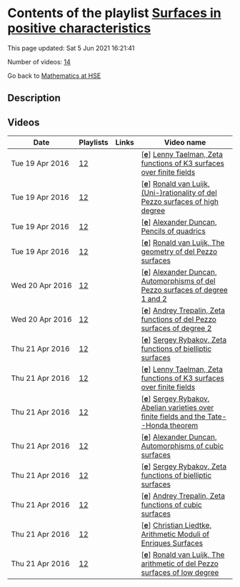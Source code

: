 # Contents of the playlist [Surfaces in positive characteristics](https://www.youtube.com/playlist?list=PLq3E5oubNNoCT2FBQNUhFcKfOkIU9kqxi)

This page updated: Sat 5 Jun 2021 16:21:41

Number of videos: [14](#videos)

Go back to [Mathematics at HSE](../README.md)

## Description



## Videos

|Date|Playlists|Links|Video name|
|---|---|---|---|
| Tue&nbsp;19&nbsp;Apr&nbsp;2016 | [12](../playlists/12 "Surfaces in positive characteristics") |  | [[**e**](https://studio.youtube.com/video/ZXk56dCd2sY/edit "Edit")] [Lenny Taelman, Zeta functions of K3 surfaces over finite fields](https://www.youtube.com/watch?v=ZXk56dCd2sY&list=PLq3E5oubNNoCT2FBQNUhFcKfOkIU9kqxi "Этот ролик обработан в Видеоредакторе YouTube (https://www.youtube.com/editor)") |
| Tue&nbsp;19&nbsp;Apr&nbsp;2016 | [12](../playlists/12 "Surfaces in positive characteristics") |  | [[**e**](https://studio.youtube.com/video/x2qPijdGLWM/edit "Edit")] [Ronald van Luijk, (Uni-)rationality of del Pezzo surfaces of high degree](https://www.youtube.com/watch?v=x2qPijdGLWM&list=PLq3E5oubNNoCT2FBQNUhFcKfOkIU9kqxi "Этот ролик обработан в Видеоредакторе YouTube (https://www.youtube.com/editor)") |
| Tue&nbsp;19&nbsp;Apr&nbsp;2016 | [12](../playlists/12 "Surfaces in positive characteristics") |  | [[**e**](https://studio.youtube.com/video/WeBvgmgX4Ag/edit "Edit")] [Alexander Duncan, Pencils of quadrics](https://www.youtube.com/watch?v=WeBvgmgX4Ag&list=PLq3E5oubNNoCT2FBQNUhFcKfOkIU9kqxi "Этот ролик обработан в Видеоредакторе YouTube (https://www.youtube.com/editor)") |
| Tue&nbsp;19&nbsp;Apr&nbsp;2016 | [12](../playlists/12 "Surfaces in positive characteristics") |  | [[**e**](https://studio.youtube.com/video/vRWP56T4ysQ/edit "Edit")] [Ronald van Luijk, The geometry of del Pezzo surfaces](https://www.youtube.com/watch?v=vRWP56T4ysQ&list=PLq3E5oubNNoCT2FBQNUhFcKfOkIU9kqxi "Этот ролик обработан в Видеоредакторе YouTube (https://www.youtube.com/editor)") |
| Wed&nbsp;20&nbsp;Apr&nbsp;2016 | [12](../playlists/12 "Surfaces in positive characteristics") |  | [[**e**](https://studio.youtube.com/video/Eq5d1cOdotc/edit "Edit")] [Alexander Duncan, Automorphisms of del Pezzo surfaces of degree 1 and 2](https://www.youtube.com/watch?v=Eq5d1cOdotc&list=PLq3E5oubNNoCT2FBQNUhFcKfOkIU9kqxi "Этот ролик обработан в Видеоредакторе YouTube (https://www.youtube.com/editor)") |
| Wed&nbsp;20&nbsp;Apr&nbsp;2016 | [12](../playlists/12 "Surfaces in positive characteristics") |  | [[**e**](https://studio.youtube.com/video/5OIVSKgJ71s/edit "Edit")] [Andrey Trepalin, Zeta functions of del Pezzo surfaces of degree 2](https://www.youtube.com/watch?v=5OIVSKgJ71s&list=PLq3E5oubNNoCT2FBQNUhFcKfOkIU9kqxi "Этот ролик обработан в Видеоредакторе YouTube (https://www.youtube.com/editor)") |
| Thu&nbsp;21&nbsp;Apr&nbsp;2016 | [12](../playlists/12 "Surfaces in positive characteristics") |  | [[**e**](https://studio.youtube.com/video/QMj78MDCPKE/edit "Edit")] [Sergey Rybakov, Zeta functions of bielliptic surfaces](https://www.youtube.com/watch?v=QMj78MDCPKE&list=PLq3E5oubNNoCT2FBQNUhFcKfOkIU9kqxi "Этот ролик обработан в Видеоредакторе YouTube (https://www.youtube.com/editor)") |
| Thu&nbsp;21&nbsp;Apr&nbsp;2016 | [12](../playlists/12 "Surfaces in positive characteristics") |  | [[**e**](https://studio.youtube.com/video/HNyYhhkwyHI/edit "Edit")] [Lenny Taelman, Zeta functions of K3 surfaces over finite fields](https://www.youtube.com/watch?v=HNyYhhkwyHI&list=PLq3E5oubNNoCT2FBQNUhFcKfOkIU9kqxi "Этот ролик обработан в Видеоредакторе YouTube (https://www.youtube.com/editor)") |
| Thu&nbsp;21&nbsp;Apr&nbsp;2016 | [12](../playlists/12 "Surfaces in positive characteristics") |  | [[**e**](https://studio.youtube.com/video/-YlHHe2mA6g/edit "Edit")] [Sergey Rybakov, Abelian varieties over finite fields and the Tate--Honda theorem](https://www.youtube.com/watch?v=-YlHHe2mA6g&list=PLq3E5oubNNoCT2FBQNUhFcKfOkIU9kqxi "Этот ролик обработан в Видеоредакторе YouTube (https://www.youtube.com/editor)") |
| Thu&nbsp;21&nbsp;Apr&nbsp;2016 | [12](../playlists/12 "Surfaces in positive characteristics") |  | [[**e**](https://studio.youtube.com/video/JrZ6LTxamTE/edit "Edit")] [Alexander Duncan, Automorphisms of cubic surfaces](https://www.youtube.com/watch?v=JrZ6LTxamTE&list=PLq3E5oubNNoCT2FBQNUhFcKfOkIU9kqxi "Этот ролик обработан в Видеоредакторе YouTube (https://www.youtube.com/editor)") |
| Thu&nbsp;21&nbsp;Apr&nbsp;2016 | [12](../playlists/12 "Surfaces in positive characteristics") |  | [[**e**](https://studio.youtube.com/video/GHUkr76Ezho/edit "Edit")] [Sergey Rybakov, Zeta functions of bielliptic surfaces](https://www.youtube.com/watch?v=GHUkr76Ezho&list=PLq3E5oubNNoCT2FBQNUhFcKfOkIU9kqxi "Этот ролик обработан в Видеоредакторе YouTube (https://www.youtube.com/editor)") |
| Thu&nbsp;21&nbsp;Apr&nbsp;2016 | [12](../playlists/12 "Surfaces in positive characteristics") |  | [[**e**](https://studio.youtube.com/video/1RzVWB2IcTE/edit "Edit")] [Andrey Trepalin, Zeta functions of cubic surfaces](https://www.youtube.com/watch?v=1RzVWB2IcTE&list=PLq3E5oubNNoCT2FBQNUhFcKfOkIU9kqxi) |
| Thu&nbsp;21&nbsp;Apr&nbsp;2016 | [12](../playlists/12 "Surfaces in positive characteristics") |  | [[**e**](https://studio.youtube.com/video/uXjyWYxNVPg/edit "Edit")] [Christian Liedtke, Arithmetic Moduli of Enriques Surfaces](https://www.youtube.com/watch?v=uXjyWYxNVPg&list=PLq3E5oubNNoCT2FBQNUhFcKfOkIU9kqxi "Этот ролик обработан в Видеоредакторе YouTube (https://www.youtube.com/editor)") |
| Thu&nbsp;21&nbsp;Apr&nbsp;2016 | [12](../playlists/12 "Surfaces in positive characteristics") |  | [[**e**](https://studio.youtube.com/video/Z4s0U9Ptinc/edit "Edit")] [Ronald van Luijk, The arithmetic of del Pezzo surfaces of low degree](https://www.youtube.com/watch?v=Z4s0U9Ptinc&list=PLq3E5oubNNoCT2FBQNUhFcKfOkIU9kqxi "Этот ролик обработан в Видеоредакторе YouTube (https://www.youtube.com/editor)") |
